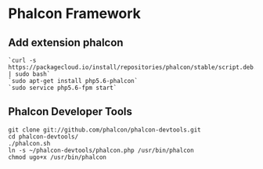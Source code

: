 # Phalcon Framework

## Add extension phalcon

```
`curl -s https://packagecloud.io/install/repositories/phalcon/stable/script.deb.sh | sudo bash`
`sudo apt-get install php5.6-phalcon`
`sudo service php5.6-fpm start`
```

## Phalcon Developer Tools

```
git clone git://github.com/phalcon/phalcon-devtools.git
cd phalcon-devtools/
./phalcon.sh
ln -s ~/phalcon-devtools/phalcon.php /usr/bin/phalcon
chmod ugo+x /usr/bin/phalcon
```

